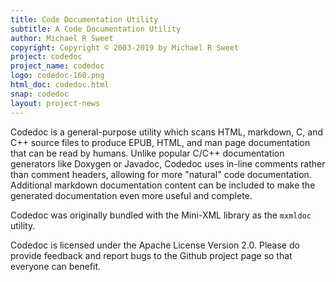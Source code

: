 ```yaml
---
title: Code Documentation Utility
subtitle: A Code Documentation Utility
author: Michael R Sweet
copyright: Copyright © 2003-2019 by Michael R Sweet
project: codedoc
project_name: codedoc
logo: codedoc-160.png
html_doc: codedoc.html
snap: codedoc
layout: project-news
---
```


Codedoc is a general-purpose utility which scans HTML, markdown, C, and C++
source files to produce EPUB, HTML, and man page documentation that can be read
by humans.  Unlike popular C/C++ documentation generators like Doxygen or
Javadoc, Codedoc uses in-line comments rather than comment headers, allowing for
more "natural" code documentation.  Additional markdown documentation content
can be included to make the generated documentation even more useful and
complete.

Codedoc was originally bundled with the Mini-XML library as the `mxmldoc`
utility.

Codedoc is licensed under the Apache License Version 2.0.  Please do provide
feedback and report bugs to the Github project page so that everyone can
benefit.
